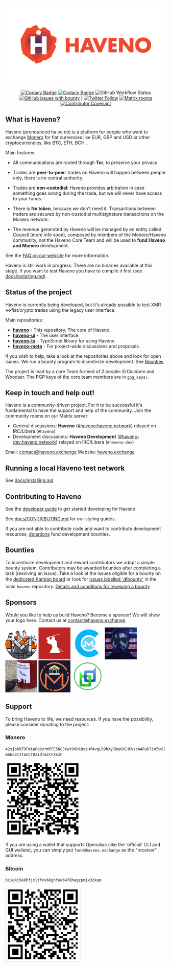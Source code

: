 <div align="center"> 
  <img src="https://raw.githubusercontent.com/haveno-dex/haveno-meta/721e52919b28b44d12b6e1e5dac57265f1c05cda/logo/haveno_logo_landscape.svg" alt="Haveno logo">

  [![Codacy Badge](https://app.codacy.com/project/badge/Grade/1a4ddf140d634f2ca1fd120a7cff4574)](https://app.codacy.com/gh/haveno-dex/haveno/dashboard)
  [![Codacy Badge](https://app.codacy.com/project/badge/Coverage/1a4ddf140d634f2ca1fd120a7cff4574)](https://app.codacy.com/gh/haveno-dex/haveno/dashboard)
  ![GitHub Workflow Status](https://img.shields.io/github/workflow/status/haveno-dex/haveno/CI)
  [![GitHub issues with bounty](https://img.shields.io/github/issues-search/haveno-dex/haveno?color=%23fef2c0&label=Issues%20with%20bounties&query=project%3Ahaveno-dex%2F2)](https://github.com/orgs/haveno-dex/projects/2) | 
  [![Twitter Follow](https://img.shields.io/twitter/follow/HavenoDEX?style=social)](https://twitter.com/havenodex)
  [![Matrix rooms](https://img.shields.io/badge/Matrix%20room-%23haveno-blue)](https://matrix.to/#/#haveno:haveno.network) [![Contributor Covenant](https://img.shields.io/badge/Contributor%20Covenant-2.1-4baaaa.svg)](https://github.com/haveno-dex/.github/blob/master/CODE_OF_CONDUCT.md) 
</div>

## What is Haveno?

Haveno (pronounced ha‧ve‧no) is a platform for people who want to exchange [Monero](https://getmonero.org) for fiat currencies like EUR, GBP and USD or other cryptocurrencies, like BTC, ETH, BCH .

Main features:

- All communications are routed through **Tor**, to preserve your privacy

- Trades are **peer-to-peer**: trades on Haveno will happen between people only, there is no central authority.

- Trades are **non-custodial**: Haveno provides arbitration in case something goes wrong during the trade, but we will never have access to your funds.

- There is **No token**, because we don't need it. Transactions between traders are secured by non-custodial multisignature transactions on the Monero network.

- The revenue generated by Haveno will be managed by an entity called Council (more info soon), composed by members of the Monero/Haveno community, not the Haveno Core Team and will be used to **fund Haveno and Monero** development.

See the [FAQ on our website](https://haveno.exchange/faq/) for more information.

Haveno is still work in progress. There are no binaries available at this stage. If you want to test Haveno you have to compile it first (see [docs/installing.md](docs/installing.md)).

## Status of the project

Haveno is currently being developed, but it's already possible to test XMR <->fiat/crypto trades using the legacy user interface.

Main repositories:

- **[haveno](https://github.com/haveno-dex/haveno)** - This repository. The core of Haveno.
- **[haveno-ui](https://github.com/haveno-dex/haveno-ui)** - The user interface.
- **[haveno-ts](https://github.com/haveno-dex/haveno-ts)** - TypeScript library for using Haveno.
- **[haveno-meta](https://github.com/haveno-dex/haveno-meta)** - For project-wide discussions and proposals.

If you wish to help, take a look at the repositories above and look for open issues. We run a bounty program to incentivize development. See [Bounties](#bounties)

The project is lead by a core Team formed of 2 people: ErCiccione and Woodser. The PGP keys of the core team members are in `gpg_keys/`.

## Keep in touch and help out!

Haveno is a community-driven project. For it to be successful it's fundamental to have the support and help of the community. Join the community rooms on our Matrix server:

- General discussions: **Haveno** ([#haveno:haveno.network](https://matrix.to/#/#haveno:haveno.network)) relayed on IRC/Libera (`#haveno`)
- Development discussions: **Haveno Development** ([#haveno-dev:haveno.network](https://matrix.to/#/#haveno-dev:haveno.network)) relayed on IRC/Libera (`#haveno-dev`)

Email: contact@haveno.exchange
Website: [haveno.exchange](https://haveno.exchange)

## Running a local Haveno test network

See [docs/installing.md](docs/installing.md)

## Contributing to Haveno

See the [developer guide](docs/developer-guide.md) to get started developing for Haveno.

See [docs/CONTRIBUTING.md](docs/CONTRIBUTING.md) for our styling guides.

If you are not able to contribute code and want to contribute development resources, [donations](#support) fund development bounties.

## Bounties

To incentivize development and reward contributors we adopt a simple bounty system. Contributors may be awarded bounties after completing a task (resolving an issue). Take a look at the issues eligible for a bounty on the [dedicated Kanban board](https://github.com/orgs/haveno-dex/projects/2) or look for [issues labelled '💰bounty'](https://github.com/haveno-dex/haveno/issues?q=is%3Aissue+is%3Aopen+label%3A%F0%9F%92%B0bounty) in the main `haveno` repository. [Details and conditions for receiving a bounty](docs/bounties.md).

## Sponsors

Would you like to help us build Haveno? Become a sponsor! We will show your logo here. Contact us at contact@haveno.exchange.

<a href="https://getmonero.org"><img src="/media/sponsors/monero-community.png" title="Monero community" alt="Monero community logo" width="100px"></a>
<a href="https://samouraiwallet.com/"><img src="/media/sponsors/samourai.png" title="Samourai wallet" alt="Samourai wallet logo" width="100px"></a>
<a href="https://cakewallet.com/"><img src="/media/sponsors/cake-logo-blue.jpg" title="Cake wallet" alt="Cake wallet logo" width="100px"></a>
<a href="https://twitter.com/DonYakka"><img src="/media/sponsors/donyakka.jpg" title="Don Yakka" alt="Don Yakka logo" width="100px"></a>
<a href="https://twitter.com/mikedogsmd"><img src="/media/sponsors/mikedogsmd.jpg" title="Mike Dogs, MD" alt="Mike Dogs logo" width="100px"></a>
<a href="https://majesticbank.sc"><img src="/media/sponsors/mb.png" title="MajesticBank" alt="MajesticBank logo" width="100px"></a>
<a href="https://beldex.io"><img src="/media/sponsors/beldex.jpg" title="Beldex" alt="Beldex logo" width="100px"></a>

## Support

To bring Haveno to life, we need resources. If you have the possibility, please consider donating to the project:

### Monero

`42sjokkT9FmiWPqVzrWPFE5NCJXwt96bkBozHf4vgLR9hXyJDqKHEHKVscAARuD7in5wV1meEcSTJTanCTDzidTe2cFXS1F`

![Qr code](https://raw.githubusercontent.com/haveno-dex/haveno/master/media/qrhaveno.png)

If you are using a wallet that supports Openalias (like the 'official' CLI and GUI wallets), you can simply put `fund@haveno.exchange` as the "receiver" address.

### Bitcoin

`bc1q4j5a9hfjxltfvv66gnfaw6478hagzpmjx3zkam`

![Qr code](https://raw.githubusercontent.com/haveno-dex/haveno/master/media/qrbtc.png)